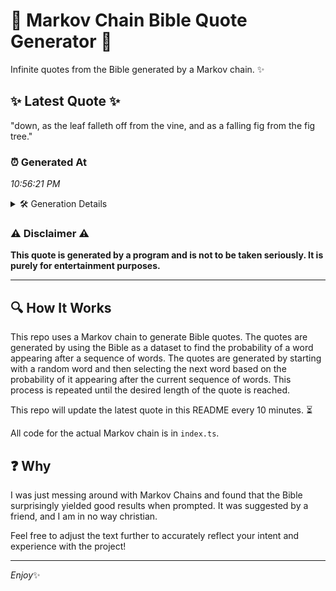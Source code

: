 # 📖 Markov Chain Bible Quote Generator 📖

Infinite quotes from the Bible generated by a Markov chain. ✨

## ✨ Latest Quote ✨
"down, as the leaf falleth off from the vine, and as a falling fig from the fig tree."

### ⏰ Generated At
*10:56:21 PM*

<details>
    <summary>🛠️ Generation Details</summary>
    <p>
        <strong>🌱 Seed:</strong> down,<br>
        <strong>🔄 Iterations:</strong> 17<br>
        <strong>📜 Context History:</strong><br>[ down, ]: as<br>[ down,, as ]: the<br>[ down,, as, the ]: leaf<br>[ down,, as, the, leaf ]: falleth<br>[ down,, as, the, leaf, falleth ]: off<br>[ down,, as, the, leaf, falleth, off ]: from<br>[ as, the, leaf, falleth, off, from ]: the<br>[ the, leaf, falleth, off, from, the ]: vine,<br>[ leaf, falleth, off, from, the, vine, ]: and<br>[ falleth, off, from, the, vine,, and ]: as<br>[ off, from, the, vine,, and, as ]: a<br>[ from, the, vine,, and, as, a ]: falling<br>[ the, vine,, and, as, a, falling ]: fig<br>[ vine,, and, as, a, falling, fig ]: from<br>[ and, as, a, falling, fig, from ]: the<br>[ as, a, falling, fig, from, the ]: fig<br>[ a, falling, fig, from, the, fig ]: tree.<br>
    </p>
</details>

### ⚠️ Disclaimer ⚠️
**This quote is generated by a program and is not to be taken seriously. It is purely for entertainment purposes.**

---

## 🔍 How It Works

This repo uses a Markov chain to generate Bible quotes. The quotes are generated by using the Bible as a dataset to find the probability of a word appearing after a sequence of words. The quotes are generated by starting with a random word and then selecting the next word based on the probability of it appearing after the current sequence of words. This process is repeated until the desired length of the quote is reached.

This repo will update the latest quote in this README every 10 minutes. ⏳

All code for the actual Markov chain is in `index.ts`.

## ❓ Why

I was just messing around with Markov Chains and found that the Bible surprisingly yielded good results when prompted. 
It was suggested by a friend, and I am in no way christian.

Feel free to adjust the text further to accurately reflect your intent and experience with the project!

---

*Enjoy*✨
